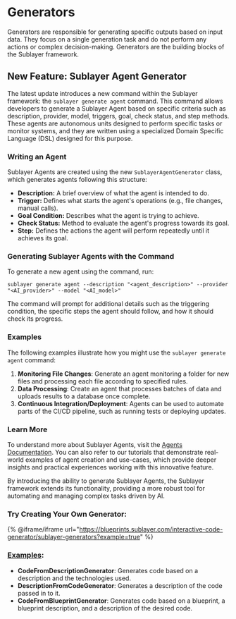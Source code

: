# Generators

Generators are responsible for generating specific outputs based on input data. They focus on a single generation task and do not perform any actions or complex decision-making. Generators are the building blocks of the Sublayer framework.

## New Feature: Sublayer Agent Generator

The latest update introduces a new command within the Sublayer framework: the `sublayer generate agent` command. This command allows developers to generate a Sublayer Agent based on specific criteria such as description, provider, model, triggers, goal, check status, and step methods. These agents are autonomous units designed to perform specific tasks or monitor systems, and they are written using a specialized Domain Specific Language (DSL) designed for this purpose.

### Writing an Agent

Sublayer Agents are created using the new `SublayerAgentGenerator` class, which generates agents following this structure:

- **Description:** A brief overview of what the agent is intended to do.
- **Trigger:** Defines what starts the agent's operations (e.g., file changes, manual calls).
- **Goal Condition:** Describes what the agent is trying to achieve.
- **Check Status:** Method to evaluate the agent's progress towards its goal.
- **Step:** Defines the actions the agent will perform repeatedly until it achieves its goal.

### Generating Sublayer Agents with the Command

To generate a new agent using the command, run:

```
sublayer generate agent --description "<agent_description>" --provider "<AI_provider>" --model "<AI_model>" 
```

The command will prompt for additional details such as the triggering condition, the specific steps the agent should follow, and how it should check its progress.

### Examples

The following examples illustrate how you might use the `sublayer generate agent` command:

1. **Monitoring File Changes**: Generate an agent monitoring a folder for new files and processing each file according to specified rules.
2. **Data Processing**: Create an agent that processes batches of data and uploads results to a database once complete.
3. **Continuous Integration/Deployment**: Agents can be used to automate parts of the CI/CD pipeline, such as running tests or deploying updates.

### Learn More

To understand more about Sublayer Agents, visit the [Agents Documentation](/docs/concepts/agents.md). You can also refer to our tutorials that demonstrate real-world examples of agent creation and use-cases, which provide deeper insights and practical experiences working with this innovative feature.

By introducing the ability to generate Sublayer Agents, the Sublayer framework extends its functionality, providing a more robust tool for automating and managing complex tasks driven by AI.

### Try Creating Your Own Generator:

{% @iframe/iframe url="https://blueprints.sublayer.com/interactive-code-generator/sublayer-generators?example=true" %}

### [Examples](https://github.com/sublayerapp/sublayer/tree/main/examples):
- **CodeFromDescriptionGenerator**: Generates code based on a description and the technologies used.
- **DescriptionFromCodeGenerator**: Generates a description of the code passed in to it.
- **CodeFromBlueprintGenerator**: Generates code based on a blueprint, a blueprint description, and a description of the desired code.
